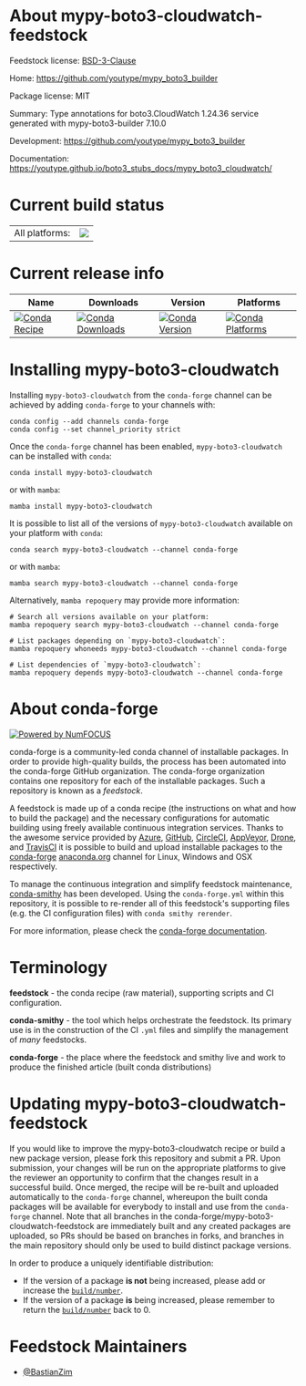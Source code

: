 About mypy-boto3-cloudwatch-feedstock
=====================================

Feedstock license: [BSD-3-Clause](https://github.com/conda-forge/mypy-boto3-cloudwatch-feedstock/blob/main/LICENSE.txt)

Home: https://github.com/youtype/mypy_boto3_builder

Package license: MIT

Summary: Type annotations for boto3.CloudWatch 1.24.36 service generated with mypy-boto3-builder 7.10.0

Development: https://github.com/youtype/mypy_boto3_builder

Documentation: https://youtype.github.io/boto3_stubs_docs/mypy_boto3_cloudwatch/

Current build status
====================


<table><tr><td>All platforms:</td>
    <td>
      <a href="https://dev.azure.com/conda-forge/feedstock-builds/_build/latest?definitionId=17142&branchName=main">
        <img src="https://dev.azure.com/conda-forge/feedstock-builds/_apis/build/status/mypy-boto3-cloudwatch-feedstock?branchName=main">
      </a>
    </td>
  </tr>
</table>

Current release info
====================

| Name | Downloads | Version | Platforms |
| --- | --- | --- | --- |
| [![Conda Recipe](https://img.shields.io/badge/recipe-mypy--boto3--cloudwatch-green.svg)](https://anaconda.org/conda-forge/mypy-boto3-cloudwatch) | [![Conda Downloads](https://img.shields.io/conda/dn/conda-forge/mypy-boto3-cloudwatch.svg)](https://anaconda.org/conda-forge/mypy-boto3-cloudwatch) | [![Conda Version](https://img.shields.io/conda/vn/conda-forge/mypy-boto3-cloudwatch.svg)](https://anaconda.org/conda-forge/mypy-boto3-cloudwatch) | [![Conda Platforms](https://img.shields.io/conda/pn/conda-forge/mypy-boto3-cloudwatch.svg)](https://anaconda.org/conda-forge/mypy-boto3-cloudwatch) |

Installing mypy-boto3-cloudwatch
================================

Installing `mypy-boto3-cloudwatch` from the `conda-forge` channel can be achieved by adding `conda-forge` to your channels with:

```
conda config --add channels conda-forge
conda config --set channel_priority strict
```

Once the `conda-forge` channel has been enabled, `mypy-boto3-cloudwatch` can be installed with `conda`:

```
conda install mypy-boto3-cloudwatch
```

or with `mamba`:

```
mamba install mypy-boto3-cloudwatch
```

It is possible to list all of the versions of `mypy-boto3-cloudwatch` available on your platform with `conda`:

```
conda search mypy-boto3-cloudwatch --channel conda-forge
```

or with `mamba`:

```
mamba search mypy-boto3-cloudwatch --channel conda-forge
```

Alternatively, `mamba repoquery` may provide more information:

```
# Search all versions available on your platform:
mamba repoquery search mypy-boto3-cloudwatch --channel conda-forge

# List packages depending on `mypy-boto3-cloudwatch`:
mamba repoquery whoneeds mypy-boto3-cloudwatch --channel conda-forge

# List dependencies of `mypy-boto3-cloudwatch`:
mamba repoquery depends mypy-boto3-cloudwatch --channel conda-forge
```


About conda-forge
=================

[![Powered by
NumFOCUS](https://img.shields.io/badge/powered%20by-NumFOCUS-orange.svg?style=flat&colorA=E1523D&colorB=007D8A)](https://numfocus.org)

conda-forge is a community-led conda channel of installable packages.
In order to provide high-quality builds, the process has been automated into the
conda-forge GitHub organization. The conda-forge organization contains one repository
for each of the installable packages. Such a repository is known as a *feedstock*.

A feedstock is made up of a conda recipe (the instructions on what and how to build
the package) and the necessary configurations for automatic building using freely
available continuous integration services. Thanks to the awesome service provided by
[Azure](https://azure.microsoft.com/en-us/services/devops/), [GitHub](https://github.com/),
[CircleCI](https://circleci.com/), [AppVeyor](https://www.appveyor.com/),
[Drone](https://cloud.drone.io/welcome), and [TravisCI](https://travis-ci.com/)
it is possible to build and upload installable packages to the
[conda-forge](https://anaconda.org/conda-forge) [anaconda.org](https://anaconda.org/)
channel for Linux, Windows and OSX respectively.

To manage the continuous integration and simplify feedstock maintenance,
[conda-smithy](https://github.com/conda-forge/conda-smithy) has been developed.
Using the ``conda-forge.yml`` within this repository, it is possible to re-render all of
this feedstock's supporting files (e.g. the CI configuration files) with ``conda smithy rerender``.

For more information, please check the [conda-forge documentation](https://conda-forge.org/docs/).

Terminology
===========

**feedstock** - the conda recipe (raw material), supporting scripts and CI configuration.

**conda-smithy** - the tool which helps orchestrate the feedstock.
                   Its primary use is in the construction of the CI ``.yml`` files
                   and simplify the management of *many* feedstocks.

**conda-forge** - the place where the feedstock and smithy live and work to
                  produce the finished article (built conda distributions)


Updating mypy-boto3-cloudwatch-feedstock
========================================

If you would like to improve the mypy-boto3-cloudwatch recipe or build a new
package version, please fork this repository and submit a PR. Upon submission,
your changes will be run on the appropriate platforms to give the reviewer an
opportunity to confirm that the changes result in a successful build. Once
merged, the recipe will be re-built and uploaded automatically to the
`conda-forge` channel, whereupon the built conda packages will be available for
everybody to install and use from the `conda-forge` channel.
Note that all branches in the conda-forge/mypy-boto3-cloudwatch-feedstock are
immediately built and any created packages are uploaded, so PRs should be based
on branches in forks, and branches in the main repository should only be used to
build distinct package versions.

In order to produce a uniquely identifiable distribution:
 * If the version of a package **is not** being increased, please add or increase
   the [``build/number``](https://docs.conda.io/projects/conda-build/en/latest/resources/define-metadata.html#build-number-and-string).
 * If the version of a package **is** being increased, please remember to return
   the [``build/number``](https://docs.conda.io/projects/conda-build/en/latest/resources/define-metadata.html#build-number-and-string)
   back to 0.

Feedstock Maintainers
=====================

* [@BastianZim](https://github.com/BastianZim/)

